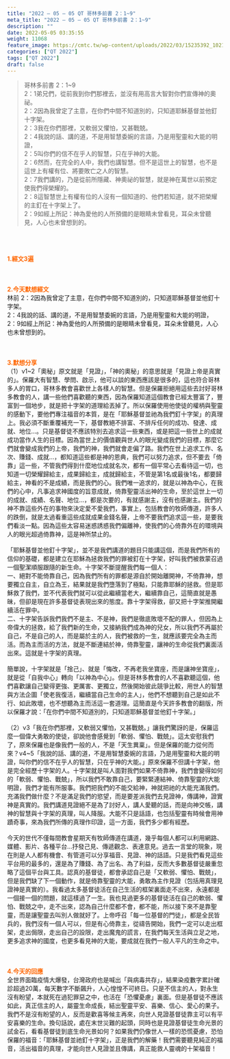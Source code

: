 ```yaml
---
title: "2022 – 05 – 05 QT 哥林多前書 2：1~9"
meta_title: "2022 – 05 – 05 QT 哥林多前書 2：1~9"
description: ""
date: 2022-05-05 03:35:55
weight: 11068
feature_image: https://cmtc.tw/wp-content/uploads/2022/03/15235392_10211799862337740_180693556567566654_o-1.webp
categories: ["QT 2022"]
tags: ["QT 2022"]
draft: false
---
```


<blockquote>哥林多前書 2：1~9<br />
2：1弟兄們，從前我到你們那裡去，並沒有用高言大智對你們宣傳神的奧祕。<br />
2：2因為我曾定了主意，在你們中間不知道別的，只知道耶穌基督並他釘十字架。<br />
2：3我在你們那裡，又軟弱又懼怕，又甚戰兢。<br />
2：4我說的話、講的道，不是用智慧委婉的言語，乃是用聖靈和大能的明證，<br />
2：5叫你們的信不在乎人的智慧，只在乎神的大能。<br />
2：6然而，在完全的人中，我們也講智慧。但不是這世上的智慧，也不是這世上有權有位、將要敗亡之人的智慧。<br />
2：7我們講的，乃是從前所隱藏、神奧祕的智慧，就是神在萬世以前預定使我們得榮耀的。<br />
2：8這智慧世上有權有位的人沒有一個知道的、他們若知道，就不把榮耀的主釘在十字架上了。<br />
2：9如經上所記：神為愛他的人所預備的是眼睛未曾看見，耳朵未曾聽見，人心也未曾想到的。</blockquote><br />
&nbsp;<br />
<br />
<span style="color: #ff6600;"><strong>1.經文3遍</strong></span><br />
<br />
&nbsp;<br />
<br />
<span style="color: #ff6600;"><strong>2.今天默想經文</strong></span><br />
林前 2：2因為我曾定了主意，在你們中間不知道別的，只知道耶穌基督並他釘十字架。<br />
2：4我說的話、講的道，不是用智慧委婉的言語，乃是用聖靈和大能的明證，<br />
2：9如經上所記：神為愛他的人所預備的是眼睛未曾看見，耳朵未曾聽見，人心也未曾想到的。<br />
<br />
&nbsp;<br />
<br />
<strong><span style="color: #ff6600;">3.默想分享<br />
</span></strong>（1）v1~2「奧秘」原文就是「見證」，「神的奧秘」的意思就是「見證上帝是真實的」。保羅大有智慧、學問、啟示，他可以談的東西應該是很多的，這也符合哥林多人的胃口，哥林多教會喜歡世上各樣人的智慧。但是保羅拒絕用這些去討好哥林多教會的人，講一些他們喜歡聽的東西，因為保羅知道這個教會已經太豐富了，豐富到一個地步，就是把十字架的道理給丟掉了。所以保羅使用他使徒的權柄與聖靈的感動下，要他們專注福音的本質，是在「耶穌基督並祂為我們釘十字架」的真理上。我必須不斷重覆補充一下，基督教絕不排富、不排斥任何的成功、發達、成就、地位…。只是基督徒不應該特別去追求這一些東西，或是把這一些世上的成就成功當作人生的目標。因為當世上的價值觀與世人的眼光變成我們的目標，那麼它們就會變成我們的上帝，我們的神，我們就會走偏了路。我們在世上追求工作、名次、賺錢、成就…，都知道這些都是神的恩典，我們可以努力追求，但不要去「倚靠」這一些，不管我們得到什麼地位成就名次，都有一個平常心去看待這一切，也知道一切榮耀歸給主，成果歸給主，成就歸給主，不管是第1名或最後1名，都要歸給主，神看的不是成績，而是我們的心。我們唯一追求的，就是以神為中心，在我們的心中，凡事追求神國度的旨意成就，倚靠聖靈活出神的生命，至於這世上一切的成就、成績、名聲、地位…，都是次要的，有就感謝主，沒有也感謝主。我們的神不靠這些外在的事物來決定愛不愛我們，事實上，包括教會的牧師傳道，許多人的跌倒，就是太過看重這些成就成果金錢名聲，上帝不要我們追求這一些，是要我們看淡一點。因為這些太容易迷惑誘惑我們偏離神，使我們的心倚靠外在的環境與人的眼光超過倚靠神，這是神所禁止的。<br />
<br />
「耶穌基督並他釘十字架」，並不是我們講道的題目只能講這個，而是我們所有的信仰的基礎，都是建立在耶穌為拯救我們的罪被釘在十字架，好叫我們被救蒙召過一個聖潔順服跟隨的新生命。十字架不斷提醒我們每一個人：<br />
一、絕對不能倚靠自己，因為我們所有的罪都是源自於開始離開神，不倚靠神，想要獨立自主，自立為王，結果就是我們墮落到了極點，只能靠耶穌的拯救。但是耶穌救了我們，並不代表我們就可以從此繼續當老大，繼續靠自己，這簡直就是愚昧，但卻是現在許多基督徒表現出來的態度。靠十字架得救，卻又把十字架推開繼續活在罪中。<br />
二、十字架告訴我們我們不是主、不是神，我們是徹底敗壞不配的罪人，但因為上帝偉大的拯救，給了我們新的生命，又接納我們成為神的兒女，所以我們不再屬於自己，不是自己的人，而是屬於主的人，我們被救的一生，就應該要完全為主而活。而為主而活的方法，就是不斷連結於神，倚靠聖靈，讓神的生命從我們裏面活出來。這就是十字架的真理。<br />
<br />
簡單說，十字架就是「捨己」、就是「悔改，不再老我坐寶座，而是讓神坐寶座」，就是從「自我中心」轉向「以神為中心」。但是哥林多教會的人不喜歡聽這個，他們喜歡讓自己變得更強、更厲害、更獨立，然後開始彼此競爭比較，用世人的智慧與方法企圖「使老我復活，繼續當自己生命的主人」，他們不想聽到自己是如此不行、如此敗壞，也不想聽為主而活這一套道理。這簡直是今天許多教會的翻版，所以保羅才說：「在你們中間不知道別的，只知道耶穌基督並他釘十字架。」<br />
<br />
（2）v3「我在你們那裡，又軟弱又懼怕，又甚戰兢。」讓我們驚訝的是，保羅這麼一個偉大勇敢的使徒，卻說他會感覺到「軟弱、懼怕、戰兢」。這太安慰我們了，原來保羅也是像我們一般的人，不是「天生異稟」。但是保羅的能力從何而來？v4~5「我說的話、講的道，不是用智慧委婉的言語，乃是用聖靈和大能的明證，叫你們的信不在乎人的智慧，只在乎神的大能。」原來保羅不但講十字架，他是完全經歷十字架的人。十字架就是叫人面對我們如果不倚靠神，我們會變得如何的「軟弱、懼怕、戰兢」，所以我們不敢靠自己，要緊緊連結神、倚靠聖靈的大能明證，我們才能有所服事。我們把我們的不能交給神，神就把祂的大能充滿我們。充滿我們做什麼？不是滿足我們的慾望，而是要差派我們去見證神，傳講神，證實神是真實的。我們講道見證絕不是為了討好人，講人愛聽的話，而是向神交帳，講神的智慧與十字架的真理，叫人降服。大能不只是話語，也包括聖靈有時候會用神蹟奇事，來為我們所傳的真理作印證，這一方面，我們多少都有經歷。<br />
<br />
今天的世代不僅每間教會星期天有牧師傳道在講道，幾乎每個人都可以利用網路、媒體、影片、各種平台…抒發己見、傳遞觀念、表達意見。過去一言堂的現象，現在則是人人都有機會、有管道可以分享福音、見證、神的話語。只是我們看見這些平台用的最多的，還是為了賺錢、為了出名、為了利益，反而大多數基督徒嚴重忽略了這個平台與工具。認真的基督徒，都會承認自己是「又軟弱、懼怕、戰兢」，但是我們缺了下一個動作，就是倚靠聖靈的大能，勇敢為主作見證（包括用真理見證神是真實的）。我看過太多基督徒活在自己生活的框架裏面走不出來，永遠都是一個接一個的問題，就這樣過了一生。我也見過更多的基督徒活在自己的軟弱、懼怕、戰兢之中，走不出來，認為自己什麼都不會，都不能，所以接下來不是靠聖靈，而是讓聖靈去叫別人做就好了。上帝呼召「每一位基督的門徒」，都是全民皆兵的，我們沒有一個人可以，但是有心倚靠主，從禱告開始，我們一定可以走出框架，走出侷限，走出自己的設限，走出魔鬼的謊言，在我們每天生活與立足之地，更多追求神的國度，也更多看見神的大能，要成就在我們一般人平凡的生命之中。<br />
<br />
&nbsp;<br />
<br />
<strong><span style="color: #ff6600;">4.今天的回應</span></strong><br />
全世界面臨疫情大爆發，台灣政府也是喊出「與病毒共存」，結果染疫數字累計確診超過20萬，每天數字不斷飆升，人心惶惶不可終日。只是不信主的人，對永生沒有盼望，本就死在過犯罪惡之中，也活在「恐懼憂慮」裏面。但是基督徒不應該如此，真正信主的人，屬靈生命成長，結出聖靈平安、喜樂、信心、愛心的果子。我們不是沒有盼望的人，反而是歡喜等候主再來，向世人見證基督徒靠主可以有平安喜樂的生命。換句話說，處在末世災難的起頭，同時也是見證基督徒生命光景的試金石，看看基督徒到底生命光景如何？如果我們仍像世人一樣的恐慌憂慮，恐怕保羅的福音：「耶穌基督並祂釘十字架」，正是我們的解藥！我們需要聽見純正的福音，活出福音的真理，才能向世人見證並且傳講，真正能救人靈魂的十架福音！<br />
<br />
&nbsp;
        